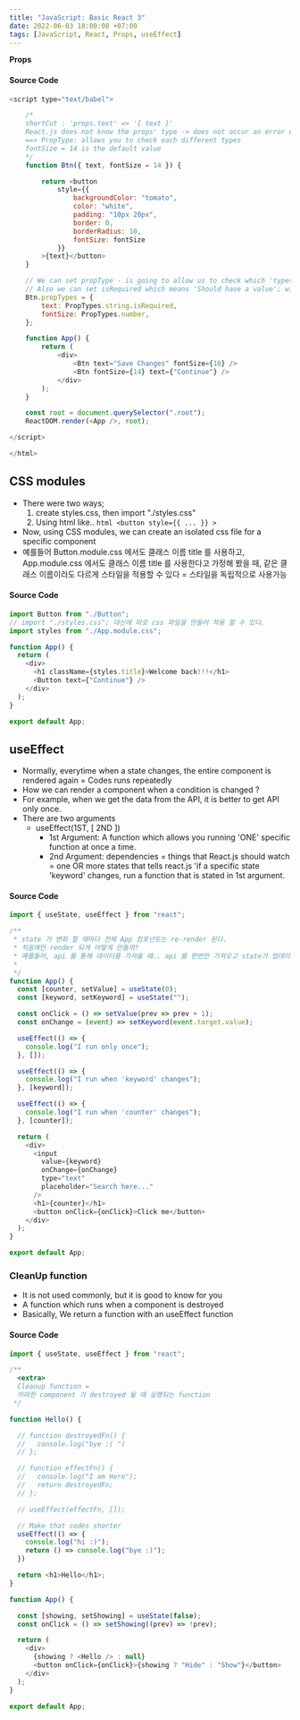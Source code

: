 ```yaml
---
title: "JavaScript: Basic React 3"
date: 2022-06-03 18:00:00 +07:00
tags: [JavaScript, React, Props, useEffect]
---
```


**Props**

#### Source Code

```javascript
<script type="text/babel">

    /*
    shortCut : 'props.text' => '{ text }'
    React.js does not know the props' type -> does not occur an error even if you pass the wrong data type
    ==> PropType: allows you to check each different types
    fontSize = 14 is the default value
    */
    function Btn({ text, fontSize = 14 }) {

        return <button
            style={{
                backgroundColor: "tomato",
                color: "white",
                padding: "10px 20px",
                border: 0,
                borderRadius: 10,
                fontSize: fontSize
            }}
        >{text}</button>
    }

    // We can set propType - is going to allow us to check which 'types' of data should be received as props
    // Also we can set isRequired which means 'Should have a value'; without a value will show an warning message
    Btn.propTypes = {
        text: PropTypes.string.isRequired,
        fontSize: PropTypes.number,
    };

    function App() {
        return (
            <div>
                <Btn text="Save Changes" fontSize={18} />
                <Btn fontSize={14} text={"Continue"} />
            </div>
        );
    }

    const root = document.querySelector(".root");
    ReactDOM.render(<App />, root);

</script>

</html>
```

## CSS modules

- There were two ways;
    1. create styles.css, then import "./styles.css"
    2. Using html like..  ```html <button style={{ ... }} > ```
- Now, using CSS modules, we can create an isolated css file for a specific component
- 예를들어 Button.module.css 에서도 클래스 이름 title 를 사용하고, App.module.css 에서도 클래스 이름 title 를 사용한다고 가정해 봤을 때, 같은 클래스 이름이라도 다르게 스타일을 적용할 수 있다 = 스타일을 독립적으로 사용가능

#### Source Code
```javascript
import Button from "./Button";
// import "./styles.css"; 대신에 따로 css 파일을 만들어 적용 할 수 있다.
import styles from "./App.module.css";

function App() {
  return (
    <div>
      <h1 className={styles.title}>Welcome back!!!</h1>
      <Button text={"Continue"} />
    </div>
  );
}

export default App;

```

## useEffect

- Normally, everytime when a state changes, the entire component is rendered again = Codes runs repeatedly
- How we can render a component when a condition is changed ?
- For example, when we get the data from the API, it is better to get API only once.
- There are two arguments
    - useEffect(1ST, [ 2ND ])
        - 1st Argument: A function which allows you running 'ONE' specific function at once a time.
        - 2nd Argument: dependencies = things that React.js should watch = one OR more states that tells react.js 'if a specific state 'keyword' changes, run a function that is stated in 1st argument.

#### Source Code
```javascript
import { useState, useEffect } from "react";

/**
 * state 가 변화 할 때마다 전체 App 컴포넌트는 re-render 된다.
 * 처음에만 render 되게 어떻게 만들까?
 * 예를들어, api 를 통해 데이터를 가져올 때.. api 를 한번만 가져오고 state가 업데이트 될 때, re-render 되는 걸 원치 않을 것.
 * 
 */
function App() {
  const [counter, setValue] = useState(0);
  const [keyword, setKeyword] = useState("");

  const onClick = () => setValue(prev => prev + 1);
  const onChange = (event) => setKeyword(event.target.value);

  useEffect(() => {
    console.log("I run only once");
  }, []);

  useEffect(() => {
    console.log("I run when 'keyword' changes");
  }, [keyword]);

  useEffect(() => {
    console.log("I run when 'counter' changes");
  }, [counter]);

  return (
    <div>
      <input
        value={keyword}
        onChange={onChange}
        type="text"
        placeholder="Search here..."
      />
      <h1>{counter}</h1>
      <button onClick={onClick}>Click me</button>
    </div>
  );
}

export default App;

```


### CleanUp function
  - It is not used commonly, but it is good to know for you
  - A function which runs when a component is destroyed
  - Basically, We return a function with an useEffect function 

#### Source Code

```javascript
import { useState, useEffect } from "react";

/**
  <extra> 
  Cleanup function =
  어떠한 component 가 destroyed 될 때 실행되는 function
 */

function Hello() {

  // function destroyedFn() {
  //   console.log("bye :( ")
  // };

  // function effectFn() {
  //   console.log("I am Here");
  //   return destroyedFn;
  // };

  // useEffect(effectFn, []);

  // Make that codes shorter
  useEffect(() => {
    console.log("hi :)");
    return () => console.log("bye :)");
  })

  return <h1>Hello</h1>;
}

function App() {

  const [showing, setShowing] = useState(false);
  const onClick = () => setShowing((prev) => !prev);

  return (
    <div>
      {showing ? <Hello /> : null}
      <button onClick={onClick}>{showing ? "Hide" : "Show"}</button>
    </div>
  );
}

export default App;

```